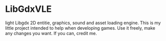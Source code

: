 # LibGdxVLE
light Libgdx 2D entitie, graphics, sound and asset loading engine.
This is my little project intended to help when developing games. Use it freely, make any changes you want. If you can, credit me.
